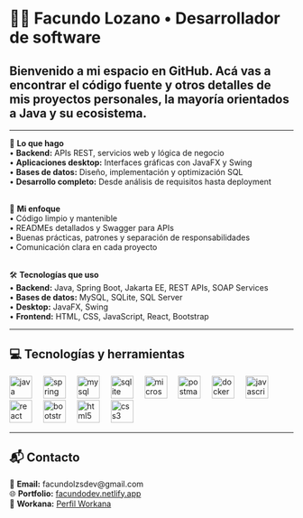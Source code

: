 <h1 align="left">👨‍💻 Facundo Lozano • Desarrollador de software</h1>

<h2 align="left">Bienvenido a mi espacio en GitHub. Acá vas a encontrar el código fuente y otros detalles de mis proyectos personales, la mayoría orientados a Java y su ecosistema.</h2>

---

<p align="left">
🚀 <strong>Lo que hago</strong><br>
• <strong>Backend:</strong> APIs REST, servicios web y lógica de negocio<br>
• <strong>Aplicaciones desktop:</strong> Interfaces gráficas con JavaFX y Swing<br>
• <strong>Bases de datos:</strong> Diseño, implementación y optimización SQL<br>
• <strong>Desarrollo completo:</strong> Desde análisis de requisitos hasta deployment<br><br>

🎯 <strong>Mi enfoque</strong><br>
• Código limpio y mantenible<br>
• READMEs detallados y Swagger para APIs<br>
• Buenas prácticas, patrones y separación de responsabilidades<br>
• Comunicación clara en cada proyecto<br><br>

🛠️ <strong>Tecnologías que uso</strong><br>
• <strong>Backend:</strong> Java, Spring Boot, Jakarta EE, REST APIs, SOAP Services<br>
• <strong>Bases de datos:</strong> MySQL, SQLite, SQL Server<br>
• <strong>Desktop:</strong> JavaFX, Swing<br>
• <strong>Frontend:</strong> HTML, CSS, JavaScript, React, Bootstrap
</p>

---

<h2 align="left">💻 Tecnologías y herramientas</h2>

<div align="left">
  <img src="https://cdn.jsdelivr.net/gh/devicons/devicon/icons/java/java-original.svg" height="40" alt="java logo"  />
  <img width="12" />
  <img src="https://cdn.jsdelivr.net/gh/devicons/devicon/icons/spring/spring-original.svg" height="40" alt="spring logo"  />
  <img width="12" />
  <img src="https://cdn.jsdelivr.net/gh/devicons/devicon/icons/mysql/mysql-original.svg" height="40" alt="mysql logo"  />
  <img width="12" />
  <img src="https://cdn.jsdelivr.net/gh/devicons/devicon/icons/sqlite/sqlite-original.svg" height="40" alt="sqlite logo" />
  <img width="12" />
  <img src="https://cdn.jsdelivr.net/gh/devicons/devicon/icons/microsoftsqlserver/microsoftsqlserver-plain.svg" height="40" alt="microsoftsqlserver logo"  />
  <img width="12" />
  <img src="https://cdn.simpleicons.org/postman/FF6C37" height="40" alt="postman logo"  />
  <img width="12" />
  <img src="https://cdn.simpleicons.org/docker/2496ED" height="40" alt="docker logo" />
  <img width="12" />
  <img src="https://cdn.jsdelivr.net/gh/devicons/devicon/icons/javascript/javascript-original.svg" height="40" alt="javascript logo"  />
  <img width="12" />
  <img src="https://cdn.jsdelivr.net/gh/devicons/devicon/icons/react/react-original.svg" height="40" alt="react logo"  />
  <img width="12" />
  <img src="https://cdn.jsdelivr.net/gh/devicons/devicon/icons/bootstrap/bootstrap-original.svg" height="40" alt="bootstrap logo"  />
  <img width="12" />
  <img src="https://cdn.jsdelivr.net/gh/devicons/devicon/icons/html5/html5-original.svg" height="40" alt="html5 logo"  />
  <img width="12" />
  <img src="https://cdn.jsdelivr.net/gh/devicons/devicon/icons/css3/css3-original.svg" height="40" alt="css3 logo"  />
</div>

---

<h2 align="left">📬 Contacto</h2>

<p align="left">
📧 <strong>Email:</strong> facundolzsdev@gmail.com<br>
🌐 <strong>Portfolio:</strong> <a href="https://facundodev.netlify.app">facundodev.netlify.app</a><br>
💼 <strong>Workana:</strong> <a href="https://www.workana.com/freelancer/576993ae1aa288456b78a26c9c82bed1">Perfil Workana</a>
</p>
